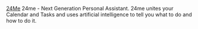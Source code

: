 
[24Me](https://www.twentyfour.me/)
24me - Next Generation Personal Assistant. 24me unites your Calendar and Tasks and uses artificial intelligence to tell you what to do and how to do it.
